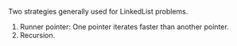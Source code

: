 Two strategies generally used for LinkedList problems.
1. Runner pointer: One pointer iterates faster than another pointer.
2. Recursion.